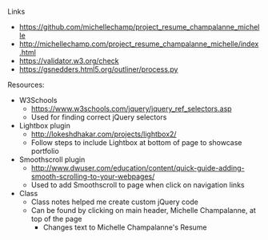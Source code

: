Links
- https://github.com/michellechamp/project_resume_champalanne_michelle
- http://michellechamp.com/project_resume_champalanne_michelle/index.html
- https://validator.w3.org/check
- https://gsnedders.html5.org/outliner/process.py

Resources:
- W3Schools
    - https://www.w3schools.com/jquery/jquery_ref_selectors.asp
    - Used for finding correct jQuery selectors
- Lightbox plugin
    - http://lokeshdhakar.com/projects/lightbox2/
    - Follow steps to include Lightbox at bottom of page to showcase portfolio
- Smoothscroll plugin
    - http://www.dwuser.com/education/content/quick-guide-adding-smooth-scrolling-to-your-webpages/
    - Used to add Smoothscroll to page when click on navigation links
- Class
    - Class notes helped me create custom jQuery code
    - Can be found by clicking on main header, Michelle Champalanne, at top of the page
        - Changes text to Michelle Champalanne's Resume
